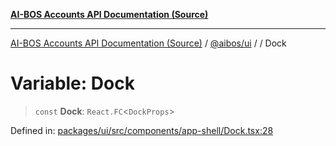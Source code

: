 [**AI-BOS Accounts API Documentation (Source)**](../../../README.md)

***

[AI-BOS Accounts API Documentation (Source)](../../../README.md) / [@aibos/ui](../README.md) / [](../README.md) / Dock

# Variable: Dock

> `const` **Dock**: `React.FC`\<`DockProps`\>

Defined in: [packages/ui/src/components/app-shell/Dock.tsx:28](https://github.com/pohlai88/accounts/blob/48103fb36d28b2b9bfb33472b6de2f719773cde9/packages/ui/src/components/app-shell/Dock.tsx#L28)
